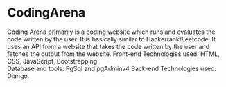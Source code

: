 # CodingArena
Coding Arena primarily is a coding website which runs and evaluates the code written by the user. It is basically similar to Hackerrank/Leetcode. 
It uses an API from a website that takes the code written by the user and fetches the output from the website.
Front-end Technologies used: HTML, CSS, JavaScript, Bootstrapping\
Database and tools: PgSql and pgAdminv4
Back-end Technologies used: Django.
